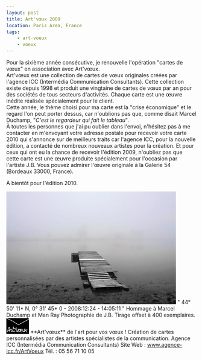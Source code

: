 ```yaml
---
layout: post
title: Art'vœux 2009
location: Paris Area, France
tags:
    - art-voeux
    - voeux
---
```


Pour la sixième année consécutive, je renouvelle l'opération "cartes de vœux" en association avec Art'vœux.  
Art'vœux est une collection de cartes de vœux originales créées par l'agence ICC (Intermédia Communication Consultants). Cette collection existe depuis 1998 et produit une vingtaine de cartes de vœux par an pour des sociétés de tous secteurs d'activités. Chaque carte est une œuvre inédite réalisée spécialement pour le client.  
Cette année, le thème choisi pour ma carte est la "crise économique" et le regard l'on peut porter dessus, car n'oublions pas que, comme disait Marcel Duchamp, "*C'est le regardeur qui fait le tableau*".  
À toutes les personnes que j'ai pu oublier dans l'envoi, n'hésitez pas à me contacter en m'envoyant votre adresse postale pour recevoir votre carte 2010 qui s'annonce sur de meilleurs traits car l'agence ICC, pour la nouvelle édition, a contacté de nombreux nouveaux artistes pour la création. Et pour ceux qui ont eu la chance de recevoir l'édition 2009, n'oubliez pas que cette carte est une œuvre produite spécialement pour l'occasion par l'artiste J.B. Vous pouvez admirer l'œuvre originale à la Galerie 54 (Bordeaux 33000, France).  
  
À bientôt pour l'édition 2010.  
  
<img src="/assets/images/blog/ArtVoeux/VoeuxRemi2009_1.jpg" alt="" />  
" 44° 50' 11* N, 0° 31' 45* 0 - 2008:12:24 - 14:05:11 "  
Hommage à Marcel Duchamp et Man Ray  
Photographie de J.B.  
Tirage offset à 400 exemplaires.  
  
<img src="/assets/images/blog/Logos/LogoArtVoeux_1.png" alt="" />  
**Art'vœux** de l'art pour vos vœux !  
Création de cartes personnalisées par des artistes spécialistes de la communication. Agence ICC (Intermédia Communication Consultants)  
Site Web : <a href="http://www.agence-icc.fr/ArtVoeux/" hreflang="fr">www.agence-icc.fr/ArtVoeux</a>  
Tél. : 05 56 71 10 05  
